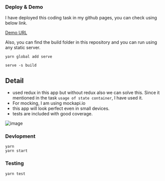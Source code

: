 
### Deploy & Demo
I have deployed this coding task in my github pages, you can check using below link.

[Demo URL](https://jobemichael.github.io/)

Also, you can find the build folder in this repository and you can run using any static server.

```
yarn global add serve

serve -s build

```

## Detail
- used redux in this app but without redux also we can solve this. Since it mentioned in the task `usage of state container`, I have used it.
- For mocking, I am using mockapi.io
- this app will look perfect even in small devices.
- tests are included with good coverage.

![image](https://user-images.githubusercontent.com/15656480/79116515-fbb21e00-7d88-11ea-9f3a-e5468db2e6e4.png)

### Devlopment
```
yarn
yarn start
```

### Testing
```
yarn test
```


